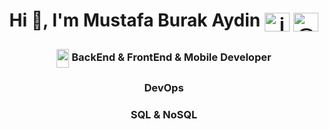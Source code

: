 

<h1 align="center">Hi 👋, I'm Mustafa Burak Aydin <a href="https://linkedin.com/in/in/mustafa-burak-aydin/" target="blank"><img align="center" src="https://raw.githubusercontent.com/rahuldkjain/github-profile-readme-generator/master/src/images/icons/Social/linked-in-alt.svg" alt="in/mustafa-burak-aydin/" height="30" width="40" /></a> <a href="https://medium.com/@mustafaburakaydiin" target="blank"><img align="center" src="https://raw.githubusercontent.com/rahuldkjain/github-profile-readme-generator/master/src/images/icons/Social/medium.svg" alt="@mustafaburakaydiin" height="30" width="40" /></a>
</p></h1> 
<h3 align="center">
  <a target="blank"><img align="center" src="https://icons.veryicon.com/png/o/internet--web/multi-color-fill-business-enterprise-ppt-icon/development-2.png" height="30" width="20" /></a>
  BackEnd & FrontEnd & Mobile Developer</h3>
<h3 align="center">DevOps</h3>
<h3 align="center">SQL & NoSQL</h3>




